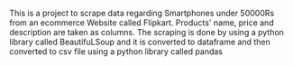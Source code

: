 This is a project to scrape data regarding Smartphones under 50000Rs from an ecommerce Website called Flipkart. Products' name, price and description are taken as columns. The scraping is done by using a python library called BeautifuLSoup and it is converted to dataframe and then converted to csv file using a python library called pandas
